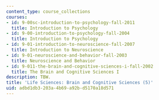 ```yaml
---
content_type: course_collections
courses:
- id: 9-00sc-introduction-to-psychology-fall-2011
  title: Introduction to Psychology
- id: 9-00-introduction-to-psychology-fall-2004
  title: Introduction to Psychology
- id: 9-01-introduction-to-neuroscience-fall-2007
  title: Introduction to Neuroscience
- id: 9-01-neuroscience-and-behavior-fall-2003
  title: Neuroscience and Behavior
- id: 9-011-the-brain-and-cognitive-sciences-i-fall-2002
  title: The Brain and Cognitive Sciences I
description: TBW.
title: 'Life Sciences: Brain and Cognitive Sciences (5)'
uid: adbd1db3-203a-4b69-a92b-d5170a18d571
---
```

